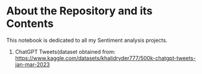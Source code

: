 # About the Repository and its Contents

This notebook is dedicated to all my Sentiment analysis projects.

1) ChatGPT Tweets(dataset obtained from: https://www.kaggle.com/datasets/khalidryder777/500k-chatgpt-tweets-jan-mar-2023
